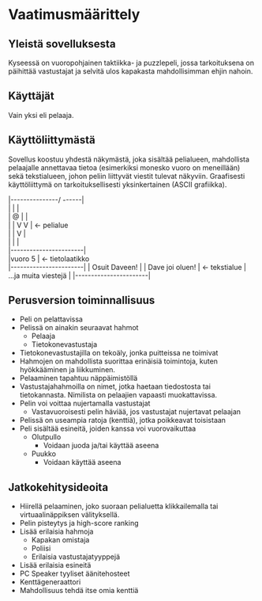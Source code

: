 # Vaatimusmäärittely

## Yleistä sovelluksesta

Kyseessä on vuoropohjainen taktiikka- ja puzzlepeli, jossa tarkoituksena on päihittää vastustajat ja selvitä ulos kapakasta mahdollisimman ehjin nahoin.

## Käyttäjät

Vain yksi eli pelaaja.

## Käyttöliittymästä

Sovellus koostuu yhdestä näkymästä, joka sisältää pelialueen, mahdollista pelaajalle annettavaa tietoa (esimerkiksi monesko vuoro on meneillään) sekä tekstialueen, johon peliin liittyvät viestit tulevat näkyviin. Graafisesti käyttöliittymä on tarkoituksellisesti yksinkertainen (ASCII grafiikka).



|---------------/ ------|  
|           |           |  
|   @       |           |  
|           |   V V     |  <- pelialue  
|   |  V                |  
|   |                   |  
|-----------------------|  
|vuoro 5                |  <- tietolaatikko  
|-----------------------|
| Osuit Daveen!         |
| Dave joi oluen!       |  <- tekstialue
| ...ja muita viestejä  |
|-----------------------|




## Perusversion toiminnallisuus

* Peli on pelattavissa
* Pelissä on ainakin seuraavat hahmot
  * Pelaaja
  * Tietokonevastustaja
* Tietokonevastustajilla on tekoäly, jonka puitteissa ne toimivat
* Hahmojen on mahdollista suorittaa erinäisiä toimintoja, kuten hyökkääminen ja liikkuminen.
* Pelaaminen tapahtuu näppäimistöllä
* Vastustajahahmoilla on nimet, jotka haetaan tiedostosta tai tietokannasta. Nimilista on pelaajien vapaasti muokattavissa.
* Pelin voi voittaa nujertamalla vastustajat
  * Vastavuoroisesti pelin häviää, jos vastustajat nujertavat pelaajan
* Pelissä on useampia ratoja (kenttiä), jotka poikkeavat toisistaan
* Peli sisältää esineitä, joiden kanssa voi vuorovaikuttaa
  * Olutpullo
    * Voidaan juoda ja/tai käyttää aseena
  * Puukko
    * Voidaan käyttää aseena 

## Jatkokehitysideoita

* Hiirellä pelaaminen, joko suoraan pelialuetta klikkailemalla tai virtuaalinäppiksen välityksellä.
* Pelin pisteytys ja high-score ranking
* Lisää erilaisia hahmoja
  * Kapakan omistaja
  * Poliisi
  * Erilaisia vastustajatyyppejä
* Lisää erilaisia esineitä
* PC Speaker tyyliset äänitehosteet
* Kenttägeneraattori
* Mahdollisuus tehdä itse omia kenttiä

